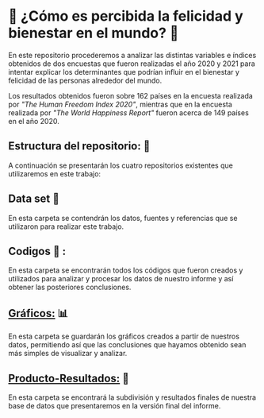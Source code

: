 # 🔎 ¿Cómo es percibida la felicidad y bienestar en el mundo? 🔎

En este repositorio procederemos a analizar las distintas variables e índices obtenidos de dos encuestas que fueron realizadas el año 2020 y 2021 para intentar explicar los determinantes que podrían influir en el bienestar y felicidad de las personas alrededor del mundo.

Los resultados obtenidos fueron sobre 162 países en la encuesta realizada por *"The Human Freedom Index 2020"*, mientras que en la encuesta realizada por *"The World Happiness Report"* fueron acerca de 149 países en el año 2020.

## Estructura del repositorio: 🔧

A continuación se presentarán los cuatro repositorios existentes que utilizaremos en este trabajo:

## Data set 📎

En esta carpeta se contendrán los datos, fuentes y referencias que se utilizaron para realizar este trabajo.

## Codigos 💽 :

En esta carpeta se encontrarán todos los códigos que fueron creados y utilizados para analizar y procesar los datos de nuestro informe y así obtener las posteriores conclusiones.

## [Gráficos:](https://javivalenzuela.github.io/Informe-Escrito/figuras/graficos.html) 📊 

En esta carpeta se guardarán los gráficos creados a partir de nuestros datos, permitiendo así que las conclusiones que hayamos obtenido sean más simples de visualizar y analizar.

## [Producto-Resultados:](https://javivalenzuela.github.io/Informe-Escrito/producto-resultados/) 📇

En esta carpeta se encontrará la subdivisión y resultados finales de nuestra base de datos que presentaremos en la versión final del informe.
